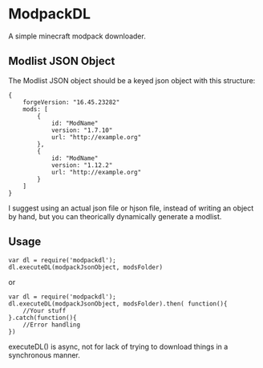 # ModpackDL
A simple minecraft modpack downloader.

## Modlist JSON Object
The Modlist JSON object should be a keyed json object with this structure:
~~~~
{
	forgeVersion: "16.45.23282"
	mods: [
		{
			id: "ModName"
			version: "1.7.10"
			url: "http://example.org"
		},
		{
			id: "ModName"
			version: "1.12.2"
			url: "http://example.org"
		}
	]
}
~~~~

I suggest using an actual json file or hjson file, instead of writing an object by hand, but you can theorically dynamically generate a modlist.

## Usage
~~~~
var dl = require('modpackdl');
dl.executeDL(modpackJsonObject, modsFolder)
~~~~

or

~~~~
var dl = require('modpackdl');
dl.executeDL(modpackJsonObject, modsFolder).then( function(){
	//Your stuff
}.catch(function(){
	//Error handling
})
~~~~

executeDL() is async, not for lack of trying to download things in a synchronous manner.

